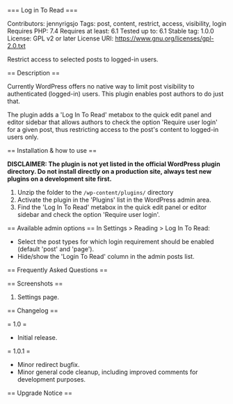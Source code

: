 === Log in To Read ===

Contributors: jennyrigsjo
Tags: post, content, restrict, access, visibility, login
Requires PHP: 7.4
Requires at least: 6.1
Tested up to: 6.1
Stable tag: 1.0.0
License: GPL v2 or later
License URI: https://www.gnu.org/licenses/gpl-2.0.txt

Restrict access to selected posts to logged-in users.

== Description ==

Currently WordPress offers no native way to limit post visibility to authenticated (logged-in) users. This plugin enables post authors to do just that.

The plugin adds a 'Log In To Read' metabox to the quick edit panel and editor sidebar that allows authors to check the option 'Require user login' for a given post, thus restricting access to the post's content to logged-in users only.

== Installation & how to use ==

**DISCLAIMER: The plugin is not yet listed in the official WordPress plugin directory. Do not install directly on a production site, always test new plugins on a development site first.**

1. Unzip the folder to the `/wp-content/plugins/` directory
2. Activate the plugin in the 'Plugins' list in the WordPress admin area.
3. Find the 'Log In To Read' metabox in the quick edit panel or editor sidebar and check the option 'Require user login'.

== Available admin options ==
In Settings > Reading > Log In To Read:
* Select the post types for which login requirement should be enabled (default 'post' and 'page').
* Hide/show the 'Login To Read' column in the admin posts list.

== Frequently Asked Questions ==

== Screenshots ==

1. Settings page.

== Changelog ==

= 1.0 =
* Initial release.

= 1.0.1 =
* Minor redirect bugfix.
* Minor general code cleanup, including improved comments for development purposes.

== Upgrade Notice ==
